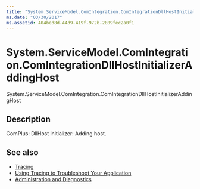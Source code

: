 ```yaml
---
title: "System.ServiceModel.ComIntegration.ComIntegrationDllHostInitializerAddingHost"
ms.date: "03/30/2017"
ms.assetid: 404bed8d-44d9-419f-972b-2809fec2a0f1
---
```

# System.ServiceModel.ComIntegration.ComIntegrationDllHostInitializerAddingHost
System.ServiceModel.ComIntegration.ComIntegrationDllHostInitializerAddingHost  
  
## Description  
 ComPlus: DllHost initializer: Adding host.  
  
## See also

- [Tracing](index.md)
- [Using Tracing to Troubleshoot Your Application](using-tracing-to-troubleshoot-your-application.md)
- [Administration and Diagnostics](../index.md)
